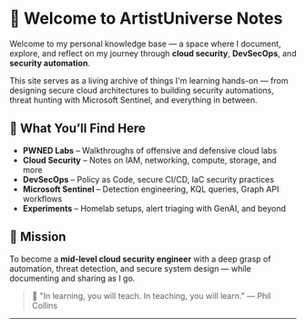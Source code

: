 # 👋 Welcome to ArtistUniverse Notes

Welcome to my personal knowledge base — a space where I document, explore, and reflect on my journey through **cloud security**, **DevSecOps**, and **security automation**.

This site serves as a living archive of things I'm learning hands-on — from designing secure cloud architectures to building security automations, threat hunting with Microsoft Sentinel, and everything in between.

## 🔭 What You’ll Find Here

- **PWNED Labs** – Walkthroughs of offensive and defensive cloud labs
- **Cloud Security** – Notes on IAM, networking, compute, storage, and more
- **DevSecOps** – Policy as Code, secure CI/CD, IaC security practices
- **Microsoft Sentinel** – Detection engineering, KQL queries, Graph API workflows
- **Experiments** – Homelab setups, alert triaging with GenAI, and beyond

## 🚀 Mission

To become a **mid-level cloud security engineer** with a deep grasp of automation, threat detection, and secure system design — while documenting and sharing as I go.

> 🌱 "In learning, you will teach. In teaching, you will learn." — Phil Collins

---

